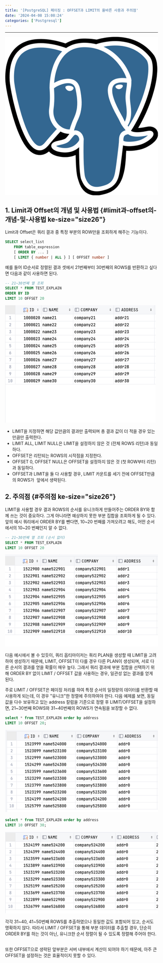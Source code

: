 ```yaml
---
title: '[PostgreSQL] 페이징 : OFFSET과 LIMIT의 올바른 사용과 주의점'
date: '2024-04-08 15:08:24'
categories: ['Postgresql']
---
```


------------------------------------------------------------------------

![](/images/posts/82/img.png)

## 1. Limit과 Offset의 개념 및 사용법 {#limit과-offset의-개념-및-사용법 ke-size="size26"}

Limit과 Offset은 쿼리 결과 중 특정 부분의 ROW만을 조회하게 해주는 기능이다.

``` {.sql ke-language="sql" ke-type="codeblock"}
SELECT select_list
    FROM table_expression
    [ ORDER BY ... ]
    [ LIMIT { number | ALL } ] [ OFFSET number ]
```

예를 들어 ID순서로 정렬된 결과 셋에서 21번째부터 30번째의 ROWS를 반환하고 싶다면 다음과 같이 사용하면 된다.

``` {.sql ke-type="codeblock" ke-language="sql"}
-- 21~30번째 열 조회
SELECT * FROM TEST_EXPLAIN 
ORDER BY ID
LIMIT 10 OFFSET 20
```

![](/images/posts/82/스크린샷%202024-04-08%20오후%202.54.59.png)

-   LIMIT을 지정하면 해당 값만큼의 결과만 출력되며 총 결과 값이 더 적을 경우 있는 만큼만 출력한다.
-   LIMIT ALL, LIMIT NULL은 LIMIT을 설정하지 않은 것 (전체 ROWS 리턴)과 동일하다.
-   OFFSET은 리턴되는 ROWS의 시작점을 지정한다.
-   OFFSET 0, OFFSET NULL은 OFFSET을 설정하지 않은 것 (첫 ROW부터 리턴)과 동일하다.
-   OFFSET과 LIMIT을 둘 다 사용할 경우, LIMIT 카운트를 세기 전에 OFFSET만큼의 ROWS가  앞에서 생략된다.

## 2. 주의점 {#주의점 ke-size="size26"}

LIMIT을 사용할 경우 결과 ROWS의 순서를 유니크하게 만들어주는 ORDER BY와 함께 쓰는 것이 중요하다. 그게 아니라면 예상하지 못한 부분 집합을 조회하게 될 수 있다. 앞의 예시 쿼리에서 ORDER BY를 뺀다면, 10\~20 번째를 가져오려고 해도, 어떤 순서에서의 10\~20 번째인지 알 수 없다.

``` {.sql ke-language="sql" ke-type="codeblock"}
-- 21~30번째 열 조회 (순서 없이)
SELECT * FROM TEST_EXPLAIN 
LIMIT 10 OFFSET 20
```

![](/images/posts/82/스크린샷%202024-04-08%20오후%202.55.28.png)

다음 예시에서 볼 수 있듯이, 쿼리 옵티마이저는 쿼리 PLAN을 생성할 때 LIMIT을 고려하여 생성하기 때문에, LIMIT, OFFSET이 다를 경우 다른 PLAN이 생성되며, 서로 다른 순서의 결과를 얻을 확률이 매우 높다. 그래서 쿼리 결과에 부분 집합을 선택하기 위해 ORDER BY 없이 LIMIT / OFFSET 값을 사용하는 경우, 일관성 없는 결과를 얻게 된다.
 

주로 LIMIT / OFFSET은 페이징 처리를 하여 특정 순서의 일정량의 데이터를 반환할 때 사용하게 되는데, 이 경우 "유니크"한 정렬에 주의하여야 한다. 다음 예제를 보면, 동일 값을 다수 보유하고 있는 address 칼럼을 기준으로 정렬 후 LIMIT/OFFSET을 설정하면, 21\~30번째 ROWS와 31\~40번째의 ROWS가 연속됨을 보장할 수 없다.

``` {.sql ke-language="sql" ke-type="codeblock"}
select * from TEST_EXPLAIN order by address
LIMIT 10 OFFSET 20;
```

![](/images/posts/82/스크린샷%202024-04-08%20오후%203.00.44.png)

``` {.sql style="background-color: #f8f8f8; color: #383a42; text-align: start;" ke-type="codeblock" ke-language="sql"}
select * from TEST_EXPLAIN order by address
LIMIT 10 OFFSET 30;
```

![](/images/posts/82/스크린샷%202024-04-08%20오후%203.01.30.png)

각각 31\~40, 41\~50번째 ROWS를 추출하였으나 동일한 값도 포함되어 있고, 순서도 명확하지 않다. 따라서 LIMIT / OFFSET을 통해 부분 데이터를 추출할 경우, 단순히 ORDER BY를 하는 것이 아닌, 유니크한 순서 정렬이 될 수 있도록 정렬해 주어야 한다.
 

또한 OFFSET으로 생략된 앞부분은 서버 내부에서 계산이 되어야 하기 때문에, 아주 큰 OFFSET을 설정하는 것은 효율적이지 못할 수 있다.
 

 

 

 

